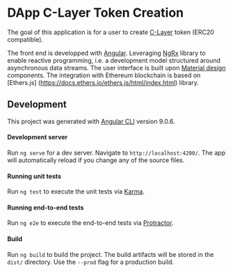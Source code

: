 # DApp C-Layer Token Creation

The goal of this application is for a user to create [C-Layer](https://github.com/c-layer) token (ERC20 compatible).

The front end is developped with [Angular](https://github.com/angular). 
Leveraging [NgRx](https://github.com/ngrx) library to enable reactive programming, i.e. a development model structured around asynchronous data streams. 
The user interface is built upon [Material design](https://material.io/) components.
The integration with Ethereum blockchain is based on [Ethers.js] (https://docs.ethers.io/ethers.js/html/index.html) library.

## Development
This project was generated with [Angular CLI](https://github.com/angular/angular-cli) version 9.0.6.
#### Development server
Run `ng serve` for a dev server.  Navigate to `http://localhost:4200/`. 
The app will automatically reload if you change any of the source files.

#### Running unit tests
Run `ng test` to execute the unit tests via [Karma](https://karma-runner.github.io).

#### Running end-to-end tests
Run `ng e2e` to execute the end-to-end tests via [Protractor](http://www.protractortest.org/).

#### Build
Run `ng build` to build the project. The build artifacts will be stored in the `dist/` directory. Use the `--prod` flag for a production build.
